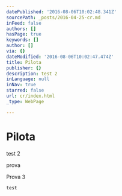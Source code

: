 ```yaml
---
datePublished: '2016-08-06T10:02:48.341Z'
sourcePath: _posts/2016-04-25-cr.md
inFeed: false
authors: []
hasPage: true
keywords: []
author: []
via: {}
dateModified: '2016-08-06T10:02:47.474Z'
title: Pilota
publisher: {}
description: test 2
inLanguage: null
inNav: true
starred: false
url: cr/index.html
_type: WebPage

---
```

# Pilota

test 2

prova

Prova 3

    test